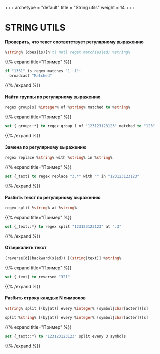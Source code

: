 +++
archetype = "default"
title = "String utils"
weight = 14
+++

# STRING UTILS

#### Проверить, что текст соответствует регулярному выражению
```vb
%string% (does|is)[n't| not] regex match(es|ed) %string%
```
{{% expand title="Пример" %}}
```vb
if "1361" is regex matches "1..1":
  broadcast "Matched"
```
{{% /expand %}}

#### Найти группы по регулярному выражению
```vb
regex group[s] %integer% of %string% matched to %string%
```
{{% expand title="Пример" %}}
```vb
set {_group::*} to regex group 1 of "123123123123" matched to "123"
```
{{% /expand %}}

#### Замена по регулярному выражению
```vb
regex replace %string% with %string% in %string%
```
{{% expand title="Пример" %}}
```vb
set {_text} to regex replace "3.*" with "" in "123123123123"
```
{{% /expand %}}

#### Разбить текст по регулярному выражению
```vb
regex split %string% at %string%
```
{{% expand title="Пример" %}}
```vb
set {_text::*} to regex split "123123123123" at ".3"
```
{{% /expand %}}

#### Отзеркалить текст
```vb
(reverse[d]|backward(s|ed)) [(string|text)] %string%
```
{{% expand title="Пример" %}}
```vb
set {_text} to reversed "321"
```
{{% /expand %}}

#### Разбить строку каждые N символов
```vb
%string% split [(by|at)] every %integer% (symbol|char[acter])[s]
```
```vb
split %string% [(by|at)] every %integer% (symbol|char[acter])[s]
```
{{% expand title="Пример" %}}
```vb
set {_text::*} to "123123123123" split eveny 3 symbols
```
{{% /expand %}}